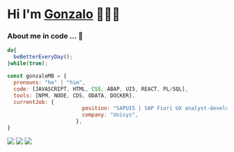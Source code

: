 # Hi I'm [Gonzalo](https://www.linkedin.com/in/gonzalo-meana-balseiro-90a523188/) 👋👨‍💻

### About me in code ... 🤔

```js
do{
  beBetterEveryDay();
}while(true);

const gonzaloMB = {
  pronouns: "he" | "him",
  code: [JAVASCRIPT, HTML, CSS, ABAP, UI5, REACT, PL/SQL],
  tools: [NPM, NODE, CDS, ODATA, DOCKER],
  currentJob: {
                        position: "SAPUI5 | SAP Fiori UX analyst-developer",
                        company: "Unisys",
                      },
}
```

<img src="https://img.shields.io/badge/JavaScript-323330?style=for-the-badge&logo=javascript&logoColor=F7DF1E" /> <img src="https://img.shields.io/badge/HTML5-E34F26?style=for-the-badge&logo=html5&logoColor=white"> <img src="https://img.shields.io/badge/CSS3-1572B6?style=for-the-badge&logo=css3&logoColor=white">

